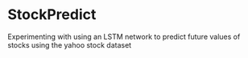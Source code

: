# StockPredict
Experimenting with using an LSTM network to predict future values of stocks using the yahoo stock dataset
